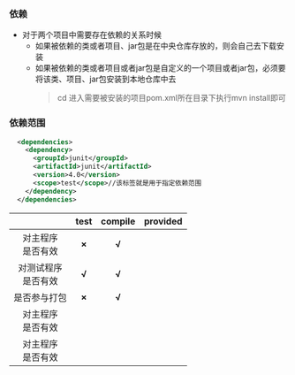 ### 依赖
  + 对于两个项目中需要存在依赖的关系时候
    + 如果被依赖的类或者项目、jar包是在中央仓库存放的，则会自己去下载安装
    + 如果被依赖的类或者项目或者jar包是自定义的一个项目或者jar包，必须要将该类、项目、jar包安装到本地仓库中去
      > cd 进入需要被安装的项目pom.xml所在目录下执行mvn install即可
      
### 依赖范围
  ```xml
    <dependencies>
      <dependency>
        <groupId>junit</groupId>
        <artifactId>junit</artifactId>
        <version>4.0</version>
        <scope>test</scope>//该标签就是用于指定依赖范围
      </dependency>
    </dependencies>
  ```
  
  ||test|compile|provided|
  |:--:|:--:|:--:|:--:|
  |对主程序<br>是否有效|**×**|**√**||
  |对测试程序<br>是否有效|**√**|**√**||
  |是否参与打包|**×**|**√**||
  |对主程序<br>是否有效||||
  |对主程序<br>是否有效||||
